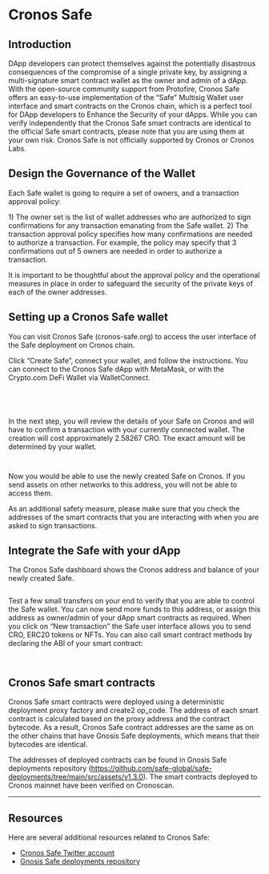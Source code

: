# Cronos Safe



## Introduction

DApp developers can protect themselves against the potentially disastrous consequences of the compromise of a single private key, by assigning a multi-signature smart contract wallet as the owner and admin of a dApp. With the open-source community support from Protofire, Cronos Safe offers an easy-to-use implementation of the “Safe” Multisig Wallet user interface and smart contracts on the Cronos chain, which is a perfect tool for DApp developers to Enhance the Security of your dApps. While you can verify independently that the Cronos Safe smart contracts are identical to the official Safe smart contracts, please note that you are using them at your own risk. Cronos Safe is not officially supported by Cronos or Cronos Labs.

## Design the Governance of the Wallet

Each Safe wallet is going to require a set of owners, and a transaction approval policy:

1\) The owner set is the list of wallet addresses who are authorized to sign confirmations for any transaction emanating from the Safe wallet. 2) The transaction approval policy specifies how many confirmations are needed to authorize a transaction. For example, the policy may specify that 3 confirmations out of 5 owners are needed in order to authorize a transaction.

It is important to be thoughtful about the approval policy and the operational measures in place in order to safeguard the security of the private keys of each of the owner addresses.

## Setting up a Cronos Safe wallet

You can visit Cronos Safe (cronos-safe.org) to access the user interface of the Safe deployment on Cronos chain.

Click “Create Safe”, connect your wallet, and follow the instructions. You can connect to the Cronos Safe dApp with MetaMask, or with the Crypto.com DeFi Wallet via WalletConnect.



<figure><img src="../../.gitbook/assets/CronosSafe0.png" alt=""><figcaption></figcaption></figure>

<figure><img src="../../.gitbook/assets/CronosSafe1.png" alt=""><figcaption></figcaption></figure>

<figure><img src="../../.gitbook/assets/CronosSafe2.png" alt=""><figcaption></figcaption></figure>

<figure><img src="../../.gitbook/assets/CronosSafe3.png" alt=""><figcaption></figcaption></figure>

In the next step, you will review the details of your Safe on Cronos and will have to confirm a transaction with your currently connected wallet. The creation will cost approximately 2.58267 CRO. The exact amount will be determined by your wallet.

<figure><img src="../../.gitbook/assets/CronosSafe4.png" alt=""><figcaption></figcaption></figure>

<figure><img src="../../.gitbook/assets/CronosSafe5.png" alt=""><figcaption></figcaption></figure>

Now you would be able to use the newly created Safe on Cronos. If you send assets on other networks to this address, you will not be able to access them.

As an additional safety measure, please make sure that you check the addresses of the smart contracts that you are interacting with when you are asked to sign transactions.

## **Integrate the Safe with your dApp**

The Cronos Safe dashboard shows the Cronos address and balance of your newly created Safe.

<figure><img src="../../.gitbook/assets/CronosSafe6 (2) (1).png" alt=""><figcaption></figcaption></figure>

Test a few small transfers on your end to verify that you are able to control the Safe wallet. You can now send more funds to this address, or assign this address as owner/admin of your dApp smart contracts as required. When you click on “New transaction” the Safe user interface allows you to send CRO, ERC20 tokens or NFTs. You can also call smart contract methods by declaring the ABI of your smart contract:

<figure><img src="../../.gitbook/assets/CronosSafe7.png" alt=""><figcaption></figcaption></figure>

<figure><img src="../../.gitbook/assets/CronosSafe8.png" alt=""><figcaption></figcaption></figure>

## **Cronos Safe smart contracts**

Cronos Safe smart contracts were deployed using a deterministic deployment proxy factory and create2 op\_code. The address of each smart contract is calculated based on the proxy address and the contract bytecode. As a result, Cronos Safe contract addresses are the same as on the other chains that have Gnosis Safe deployments, which means that their bytecodes are identical.

The addresses of deployed contracts can be found in Gnosis Safe deployments repository (https://github.com/safe-global/safe-deployments/tree/main/src/assets/v1.3.0). The smart contracts deployed to Cronos mainnet have been verified on Cronoscan.

***

## Resources

Here are several additional resources related to Cronos Safe:

* [Cronos Safe Twitter account](https://twitter.com/cronossafe)
* [Gnosis Safe deployments repository](https://github.com/safe-global/safe-deployments/tree/main/src/assets/v1.3.0)
